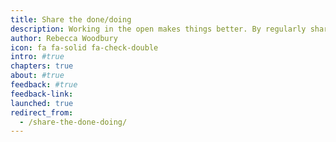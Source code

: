 ```yaml
---
title: Share the done/doing
description: Working in the open makes things better. By regularly sharing what a team is working on, people can follow progress and give input throughout a process rather than at the end. Done/doing updates help teams celebrate wins, keep momentum, get feedback and build trust.
author: Rebecca Woodbury
icon: fa fa-solid fa-check-double
intro: #true
chapters: true
about: #true
feedback: #true
feedback-link: 
launched: true
redirect_from:
  - /share-the-done-doing/
---
```


